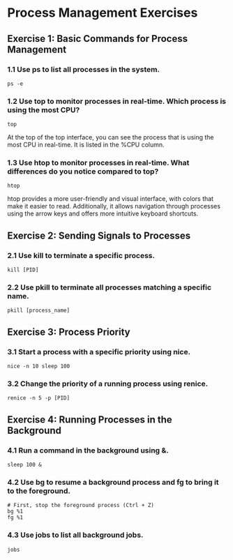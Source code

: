 # Process Management Exercises

## Exercise 1: Basic Commands for Process Management
### 1.1 Use ps to list all processes in the system.

```
ps -e
```

### 1.2 Use top to monitor processes in real-time. Which process is using the most CPU?

```
top
```

At the top of the top interface, you can see the process that is using the most CPU in real-time. It is listed in the %CPU column.

### 1.3 Use htop to monitor processes in real-time. What differences do you notice compared to top?

```
htop
```

htop provides a more user-friendly and visual interface, with colors that make it easier to read. Additionally, it allows navigation through processes using the arrow keys and offers more intuitive keyboard shortcuts.

## Exercise 2: Sending Signals to Processes
### 2.1 Use kill to terminate a specific process.

```
kill [PID]
```

### 2.2 Use pkill to terminate all processes matching a specific name.

```
pkill [process_name]
```

## Exercise 3: Process Priority
### 3.1 Start a process with a specific priority using nice.

```
nice -n 10 sleep 100
```

### 3.2 Change the priority of a running process using renice.

```
renice -n 5 -p [PID]
```

## Exercise 4: Running Processes in the Background

### 4.1 Run a command in the background using &.

```
sleep 100 &
```

### 4.2 Use bg to resume a background process and fg to bring it to the foreground.

```
# First, stop the foreground process (Ctrl + Z)
bg %1
fg %1
```

### 4.3 Use jobs to list all background jobs.

```
jobs
```
